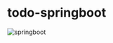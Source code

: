 # todo-springboot
![springboot](https://user-images.githubusercontent.com/100013505/212260700-da0c8f4d-03e8-4bf7-8bb2-e2496d6c1ee4.PNG)
